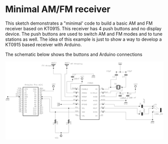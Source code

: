 # Minimal AM/FM receiver

This sketch demonstrates a "minimal' code to build a basic AM and FM receiver based on KT0915. 
This receiver has 4 push buttons and no display device. The push buttons are used to switch AM and FM modes and to tune stations as well. The idea of this example is just to show a way to develop a KT0915 based receiver with Arduino.

The schematic below shows the buttons and Arduino connections 

![Buttons and Arduino Connections](extras/images/schematic_basic.png) 


